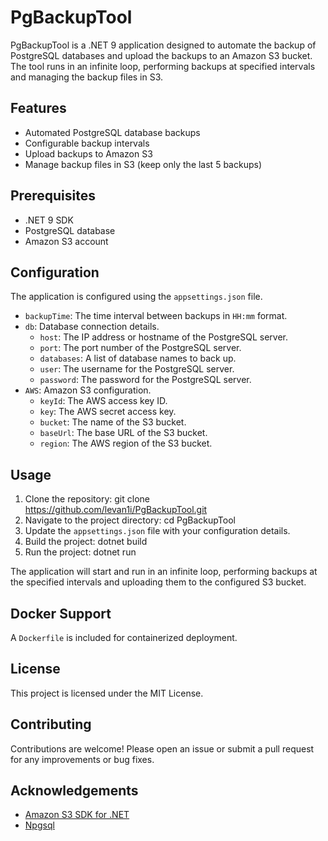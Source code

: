 # PgBackupTool

PgBackupTool is a .NET 9 application designed to automate the backup of PostgreSQL databases and upload the backups to an Amazon S3 bucket. The tool runs in an infinite loop, performing backups at specified intervals and managing the backup files in S3.

## Features

- Automated PostgreSQL database backups
- Configurable backup intervals
- Upload backups to Amazon S3
- Manage backup files in S3 (keep only the last 5 backups)

## Prerequisites

- .NET 9 SDK
- PostgreSQL database
- Amazon S3 account

## Configuration

The application is configured using the `appsettings.json` file.
- `backupTime`: The time interval between backups in `HH:mm` format.
- `db`: Database connection details.
  - `host`: The IP address or hostname of the PostgreSQL server.
  - `port`: The port number of the PostgreSQL server.
  - `databases`: A list of database names to back up.
  - `user`: The username for the PostgreSQL server.
  - `password`: The password for the PostgreSQL server.
- `AWS`: Amazon S3 configuration.
  - `keyId`: The AWS access key ID.
  - `key`: The AWS secret access key.
  - `bucket`: The name of the S3 bucket.
  - `baseUrl`: The base URL of the S3 bucket.
  - `region`: The AWS region of the S3 bucket.

## Usage

1. Clone the repository:
git clone https://github.com/levan1i/PgBackupTool.git
2. Navigate to the project directory: cd PgBackupTool  
3. Update the `appsettings.json` file with your configuration details.
4. Build the project: dotnet build
5. Run the project: dotnet run

The application will start and run in an infinite loop, performing backups at the specified intervals and uploading them to the configured S3 bucket.

## Docker Support

A `Dockerfile` is included for containerized deployment.


## License

This project is licensed under the MIT License.

## Contributing

Contributions are welcome! Please open an issue or submit a pull request for any improvements or bug fixes.

## Acknowledgements

- [Amazon S3 SDK for .NET](https://aws.amazon.com/sdk-for-net/)
- [Npgsql](https://www.npgsql.org/)

